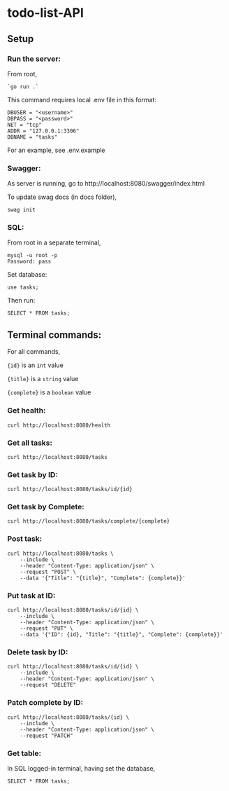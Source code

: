 # todo-list-API

## Setup

### Run the server:
 
From root,

    `go run .`

This command requires local .env file in this format:

```
DBUSER = "<username>"
DBPASS = "<password>"
NET = "tcp"
ADDR = "127.0.0.1:3306"
DBNAME = "tasks"
```

For an example, see .env.example

### Swagger:

As server is running, go to http://localhost:8080/swagger/index.html

To update swag docs (in docs folder),

    swag init

### SQL:

From root in a separate terminal,

    mysql -u root -p
    Password: pass

Set database:

    use tasks;

Then run:

    SELECT * FROM tasks;

## Terminal commands:

For all commands, 

`{id}` is an `int` value

`{title}` is a `string` value

`{complete}` is a `boolean` value


### Get health:
    curl http://localhost:8080/health
    
### Get all tasks:
    curl http://localhost:8080/tasks

### Get task by ID:
    curl http://localhost:8080/tasks/id/{id}

### Get task by Complete:
    curl http://localhost:8080/tasks/complete/{complete}

### Post task:
    curl http://localhost:8080/tasks \
        --include \
        --header "Content-Type: application/json" \
        --request "POST" \
        --data '{"Title": "{title}", "Complete": {complete}}'

### Put task at ID:
    curl http://localhost:8080/tasks/id/{id} \
        --include \
        --header "Content-Type: application/json" \
        --request "PUT" \
        --data '{"ID": {id}, "Title": "{title}", "Complete": {complete}}'

### Delete task by ID:
    curl http://localhost:8080/tasks/id/{id} \
        --include \
        --header "Content-Type: application/json" \
        --request "DELETE"

### Patch complete by ID:
    curl http://localhost:8080/tasks/{id} \
        --include \
        --header "Content-Type: application/json" \
        --request "PATCH"

### Get table:

In SQL logged-in terminal, having set the database,

    SELECT * FROM tasks;